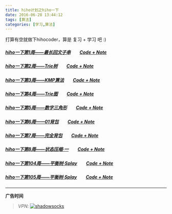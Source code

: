```yaml
---
title: hiho计划之hiho一下
date: 2016-06-28 13:44:12
tags: [算法]
categories: [学习,算法]
---
```


打算有空就做下hihocoder，算是 复习 + 学习 吧 :)

##### [hiho一下第1周——最长回文子串](http://hihocoder.com/contest/hiho1/problem/1)　　[Code + Note](https://github.com/GooZy/Codes/tree/master/OJ-hihocoder/hiho%E4%B8%80%E4%B8%8B/%E7%AC%AC1%E5%91%A8%E2%80%94%E2%80%94%E6%9C%80%E9%95%BF%E5%9B%9E%E6%96%87%E5%AD%90%E4%B8%B2)

##### [hiho一下第2周——Trie树](http://hihocoder.com/contest/hiho2/problem/1)　　[Code + Note](https://github.com/GooZy/Codes/tree/master/OJ-hihocoder/hiho%E4%B8%80%E4%B8%8B/%E7%AC%AC2%E5%91%A8%E2%80%94%E2%80%94Trie%E6%A0%91)

##### [hiho一下第3周——KMP算法](http://hihocoder.com/contest/hiho3/problem/1)　　[Code + Note](https://github.com/GooZy/Codes/tree/master/OJ-hihocoder/hiho%E4%B8%80%E4%B8%8B/%E7%AC%AC3%E5%91%A8%E2%80%94%E2%80%94KMP%E7%AE%97%E6%B3%95)
<!--more-->

##### [hiho一下第4周——Trie图](http://hihocoder.com/contest/hiho4/problem/1)　　[Code + Note](https://github.com/GooZy/Codes/tree/master/OJ-hihocoder/hiho%E4%B8%80%E4%B8%8B/%E7%AC%AC4%E5%91%A8%E2%80%94%E2%80%94Trie%E5%9B%BE)

##### [hiho一下第5周——数字三角形](http://hihocoder.com/contest/hiho5/problem/1)　　[Code + Note](https://github.com/GooZy/Codes/tree/master/OJ-hihocoder/hiho%E4%B8%80%E4%B8%8B/%E7%AC%AC5%E5%91%A8%E2%80%94%E2%80%94%E6%95%B0%E5%AD%97%E4%B8%89%E8%A7%92%E5%BD%A2)

##### [hiho一下第6周——01背包](http://hihocoder.com/contest/hiho6/problem/1)　　[Code + Note](https://github.com/GooZy/Codes/tree/master/OJ-hihocoder/hiho%E4%B8%80%E4%B8%8B/%E7%AC%AC6%E5%91%A8%E2%80%94%E2%80%9401%E8%83%8C%E5%8C%85)

##### [hiho一下第7周——完全背包](http://hihocoder.com/contest/hiho7/problem/1)　　[Code + Note](https://github.com/GooZy/Codes/tree/master/OJ-hihocoder/hiho%E4%B8%80%E4%B8%8B/%E7%AC%AC7%E5%91%A8%E2%80%94%E2%80%94%E5%AE%8C%E5%85%A8%E8%83%8C%E5%8C%85)

##### [hiho一下第8周——状态压缩·一](http://hihocoder.com/contest/hiho8/problem/1)　　[Code + Note](https://github.com/GooZy/Codes/tree/master/OJ-hihocoder/hiho%E4%B8%80%E4%B8%8B/%E7%AC%AC8%E5%91%A8%E2%80%94%E2%80%94%E7%8A%B6%E6%80%81%E5%8E%8B%E7%BC%A9%C2%B7%E4%B8%80)

##### [hiho一下第104周——平衡树·Splay](http://hihocoder.com/contest/hiho104/problem/1)　　[Code + Note](https://github.com/GooZy/Codes/tree/master/OJ-hihocoder/hiho%E4%B8%80%E4%B8%8B/%E7%AC%AC104%E5%91%A8%E2%80%94%E2%80%94%E5%B9%B3%E8%A1%A1%E6%A0%91%C2%B7Splay)

##### [hiho一下第105周——平衡树·Splay](http://hihocoder.com/contest/hiho105/problem/1)　　[Code + Note](https://github.com/GooZy/Codes/tree/master/OJ-hihocoder/hiho%E4%B8%80%E4%B8%8B/%E7%AC%AC105%E5%91%A8%E2%80%94%E2%80%94%E5%B9%B3%E8%A1%A1%E6%A0%91%C2%B7Splay2)


---

**广告时间**



> *VPN*: <a href="https://portal.shadowsocks.la/aff.php?aff=11951" target="_blank">![shadowsocks](https://github.com/GooZy/GooZy.github.io/blob/hexo/source/images/shadowsocks.png?raw=true)</a>

